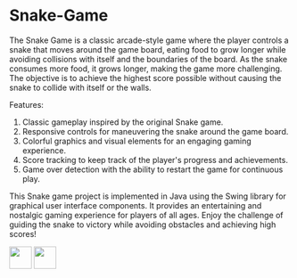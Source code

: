 # Snake-Game

The Snake Game is a classic arcade-style game where the player controls a snake that moves around the game board, eating food to grow longer while avoiding collisions with itself and the boundaries of the board. As the snake consumes more food, it grows longer, making the game more challenging. The objective is to achieve the highest score possible without causing the snake to collide with itself or the walls.

Features:
1. Classic gameplay inspired by the original Snake game.
2. Responsive controls for maneuvering the snake around the game board.
3. Colorful graphics and visual elements for an engaging gaming experience.
4. Score tracking to keep track of the player's progress and achievements.
5. Game over detection with the ability to restart the game for continuous play.

This Snake game project is implemented in Java using the Swing library for graphical user interface components. It provides an entertaining and nostalgic gaming experience for players of all ages. Enjoy the challenge of guiding the snake to victory while avoiding obstacles and achieving high scores!

<img src="Screenshot 2024-04-29 134838](https://github.com/chhavijs/Snake-Game/assets/103040629/04a93274-96a0-41a0-83c5-5136c129cddd" width="40"  height="40"> 
<img src="Screenshot 2024-04-29 135150](https://github.com/chhavijs/Snake-Game/assets/103040629/dcd6f82e-3746-48a8-aa41-8469f0165162" width="40"  height="40">


